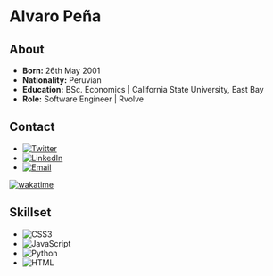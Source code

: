 # Alvaro Peña

## About
- **Born:** 26th May 2001
- **Nationality:** Peruvian
- **Education:** BSc. Economics | California State University, East Bay
- **Role:** Software Engineer | Rvolve

## Contact
- [![Twitter](https://img.shields.io/badge/Twitter-%231DA1F2.svg?style=for-the-badge&logo=Twitter&logoColor=white)](https://twitter.com/alvropenaa)
- [![LinkedIn](https://img.shields.io/badge/LinkedIn-%230077B5.svg?style=for-the-badge&logo=linkedin&logoColor=white)](https://www.linkedin.com/in/alvropena/)
- [![Email](https://img.shields.io/badge/Email-%23D14836.svg?style=for-the-badge&logo=Gmail&logoColor=white)](mailto:me@alvropena.com)

[![wakatime](https://wakatime.com/badge/user/401cadbc-f50c-4d07-a590-a965437b8e94.svg)](https://wakatime.com/@401cadbc-f50c-4d07-a590-a965437b8e94)

## Skillset
- ![CSS3](https://img.shields.io/badge/css3-%231572B6.svg?style=for-the-badge&logo=css3&logoColor=white)
- ![JavaScript](https://img.shields.io/badge/javascript-%23323330.svg?style=for-the-badge&logo=javascript&logoColor=%23F7DF1E)
- ![Python](https://img.shields.io/badge/python-3670A0?style=for-the-badge&logo=python&logoColor=ffdd54)
- ![HTML](https://img.shields.io/badge/html5-%23E34F26.svg?style=for-the-badge&logo=html5&logoColor=white)
